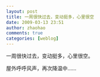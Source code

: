 ```yaml
---
layout: post
title: 一周很快过去，变动挺多，心里很空
date: 2009-03-13 23:51
author: zhaohao
comments: true
categories: [weblog]
---
```

一周很快过去，变动挺多，心里很空。

屋外呼呼风声，再次降温中……
